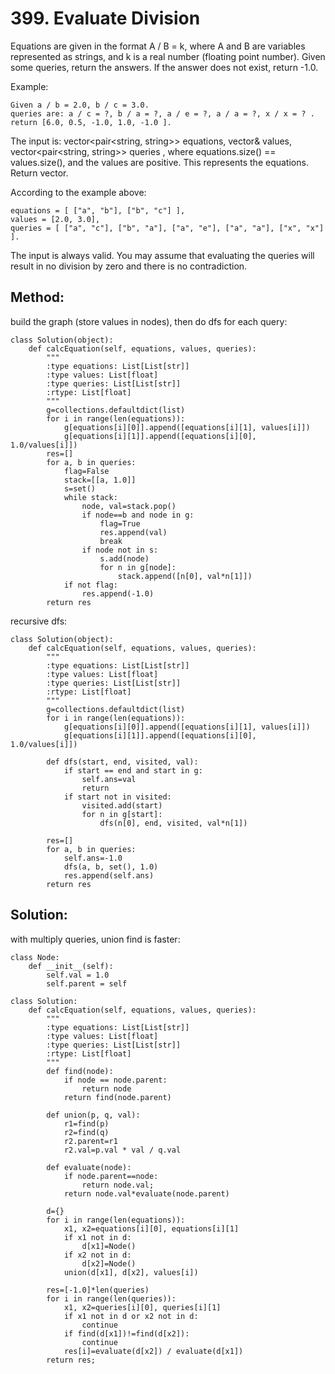 # 399. Evaluate Division

Equations are given in the format A / B = k, where A and B are variables represented as strings, and k is a real number (floating point number). Given some queries, return the answers. If the answer does not exist, return -1.0.

Example:

    Given a / b = 2.0, b / c = 3.0. 
    queries are: a / c = ?, b / a = ?, a / e = ?, a / a = ?, x / x = ? . 
    return [6.0, 0.5, -1.0, 1.0, -1.0 ].

The input is: vector<pair<string, string>> equations, vector<double>& values, vector<pair<string, string>> queries , where equations.size() == values.size(), and the values are positive. This represents the equations. Return vector<double>.

According to the example above:

    equations = [ ["a", "b"], ["b", "c"] ],
    values = [2.0, 3.0],
    queries = [ ["a", "c"], ["b", "a"], ["a", "e"], ["a", "a"], ["x", "x"] ]. 

The input is always valid. You may assume that evaluating the queries will result in no division by zero and there is no contradiction.

## Method:

build the graph (store values in nodes), then do dfs for each query:

    class Solution(object):
        def calcEquation(self, equations, values, queries):
            """
            :type equations: List[List[str]]
            :type values: List[float]
            :type queries: List[List[str]]
            :rtype: List[float]
            """
            g=collections.defaultdict(list)
            for i in range(len(equations)):
                g[equations[i][0]].append([equations[i][1], values[i]])
                g[equations[i][1]].append([equations[i][0], 1.0/values[i]])
            res=[]
            for a, b in queries:
                flag=False
                stack=[[a, 1.0]]
                s=set()
                while stack:
                    node, val=stack.pop()
                    if node==b and node in g:
                        flag=True
                        res.append(val)
                        break
                    if node not in s:
                        s.add(node)
                        for n in g[node]:
                            stack.append([n[0], val*n[1]])
                if not flag:
                    res.append(-1.0)
            return res
            
recursive dfs:

    class Solution(object):
        def calcEquation(self, equations, values, queries):
            """
            :type equations: List[List[str]]
            :type values: List[float]
            :type queries: List[List[str]]
            :rtype: List[float]
            """
            g=collections.defaultdict(list)
            for i in range(len(equations)):
                g[equations[i][0]].append([equations[i][1], values[i]])
                g[equations[i][1]].append([equations[i][0], 1.0/values[i]])
                
            def dfs(start, end, visited, val):
                if start == end and start in g:
                    self.ans=val
                    return
                if start not in visited:
                    visited.add(start)
                    for n in g[start]:
                        dfs(n[0], end, visited, val*n[1])
                        
            res=[]
            for a, b in queries:
                self.ans=-1.0
                dfs(a, b, set(), 1.0)
                res.append(self.ans)
            return res
            
## Solution:

with multiply queries, union find is faster:

    class Node:
        def __init__(self):
            self.val = 1.0
            self.parent = self
    
    class Solution:
        def calcEquation(self, equations, values, queries):
            """
            :type equations: List[List[str]]
            :type values: List[float]
            :type queries: List[List[str]]
            :rtype: List[float]
            """
            def find(node):
                if node == node.parent:
                    return node
                return find(node.parent)
    
            def union(p, q, val):
                r1=find(p)
                r2=find(q)
                r2.parent=r1
                r2.val=p.val * val / q.val
    
            def evaluate(node):
                if node.parent==node:
                    return node.val;
                return node.val*evaluate(node.parent)
    
            d={}
            for i in range(len(equations)):
                x1, x2=equations[i][0], equations[i][1]
                if x1 not in d:
                    d[x1]=Node()
                if x2 not in d:
                    d[x2]=Node()
                union(d[x1], d[x2], values[i])
                
            res=[-1.0]*len(queries)
            for i in range(len(queries)):
                x1, x2=queries[i][0], queries[i][1]
                if x1 not in d or x2 not in d:
                    continue
                if find(d[x1])!=find(d[x2]):
                    continue
                res[i]=evaluate(d[x2]) / evaluate(d[x1])
            return res;